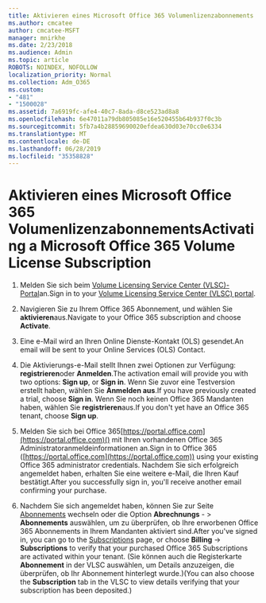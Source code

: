 ```yaml
---
title: Aktivieren eines Microsoft Office 365 Volumenlizenzabonnements
ms.author: cmcatee
author: cmcatee-MSFT
manager: mnirkhe
ms.date: 2/23/2018
ms.audience: Admin
ms.topic: article
ROBOTS: NOINDEX, NOFOLLOW
localization_priority: Normal
ms.collection: Adm_O365
ms.custom:
- "481"
- "1500028"
ms.assetid: 7a6919fc-afe4-40c7-8ada-d8ce523ad8a8
ms.openlocfilehash: 6e47011a79db805085e16e520455b64b937f0c3b
ms.sourcegitcommit: 5fb7a4b28859690020efdea630d03e70cc0e6334
ms.translationtype: MT
ms.contentlocale: de-DE
ms.lasthandoff: 06/28/2019
ms.locfileid: "35358828"
---
```

# <a name="activating-a-microsoft-office-365-volume-license-subscription"></a><span data-ttu-id="341a9-102">Aktivieren eines Microsoft Office 365 Volumenlizenzabonnements</span><span class="sxs-lookup"><span data-stu-id="341a9-102">Activating a Microsoft Office 365 Volume License Subscription</span></span>

1. <span data-ttu-id="341a9-103">Melden Sie sich beim [Volume Licensing Service Center (VLSC)-Portal](http://go.microsoft.com/fwlink/p/?LinkId=329762)an.</span><span class="sxs-lookup"><span data-stu-id="341a9-103">Sign in to your [Volume Licensing Service Center (VLSC) portal](http://go.microsoft.com/fwlink/p/?LinkId=329762).</span></span>

2. <span data-ttu-id="341a9-104">Navigieren Sie zu Ihrem Office 365 Abonnement, und wählen Sie **aktivieren**aus.</span><span class="sxs-lookup"><span data-stu-id="341a9-104">Navigate to your Office 365 subscription and choose **Activate**.</span></span>

3. <span data-ttu-id="341a9-105">Eine e-Mail wird an Ihren Online Dienste-Kontakt (OLS) gesendet.</span><span class="sxs-lookup"><span data-stu-id="341a9-105">An email will be sent to your Online Services (OLS) Contact.</span></span>

4. <span data-ttu-id="341a9-106">Die Aktivierungs-e-Mail stellt Ihnen zwei Optionen zur Verfügung: **registrieren**oder **Anmelden**.</span><span class="sxs-lookup"><span data-stu-id="341a9-106">The activation email will provide you with two options: **Sign up**, or **Sign in**.</span></span> <span data-ttu-id="341a9-107">Wenn Sie zuvor eine Testversion erstellt haben, wählen Sie **Anmelden aus**.</span><span class="sxs-lookup"><span data-stu-id="341a9-107">If you have previously created a trial, choose **Sign in**.</span></span> <span data-ttu-id="341a9-108">Wenn Sie noch keinen Office 365 Mandanten haben, wählen Sie **registrieren**aus.</span><span class="sxs-lookup"><span data-stu-id="341a9-108">If you don't yet have an Office 365 tenant, choose **Sign up**.</span></span>

5. <span data-ttu-id="341a9-109">Melden Sie sich bei Office 365[https://portal.office.com](https://portal.office.com)() mit Ihren vorhandenen Office 365 Administratoranmeldeinformationen an.</span><span class="sxs-lookup"><span data-stu-id="341a9-109">Sign in to Office 365 ([https://portal.office.com](https://portal.office.com)) using your existing Office 365 administrator credentials.</span></span> <span data-ttu-id="341a9-110">Nachdem Sie sich erfolgreich angemeldet haben, erhalten Sie eine weitere e-Mail, die Ihren Kauf bestätigt.</span><span class="sxs-lookup"><span data-stu-id="341a9-110">After you successfully sign in, you'll receive another email confirming your purchase.</span></span>

6. <span data-ttu-id="341a9-111">Nachdem Sie sich angemeldet haben, können Sie zur Seite [Abonnements](https://go.microsoft.com/fwlink/p/?linkid=842054) wechseln oder die Option **Abrechnungs**  - \> **Abonnements** auswählen, um zu überprüfen, ob Ihre erworbenen Office 365 Abonnements in Ihrem Mandanten aktiviert sind.</span><span class="sxs-lookup"><span data-stu-id="341a9-111">After you've signed in, you can go to the [Subscriptions](https://go.microsoft.com/fwlink/p/?linkid=842054) page, or choose **Billing** -\> **Subscriptions** to verify that your purchased Office 365 Subscriptions are activated within your tenant.</span></span> <span data-ttu-id="341a9-112">(Sie können auch die Registerkarte **Abonnement** in der VLSC auswählen, um Details anzuzeigen, die überprüfen, ob Ihr Abonnement hinterlegt wurde.)</span><span class="sxs-lookup"><span data-stu-id="341a9-112">(You can also choose the **Subscription** tab in the VLSC to view details verifying that your subscription has been deposited.)</span></span> 

